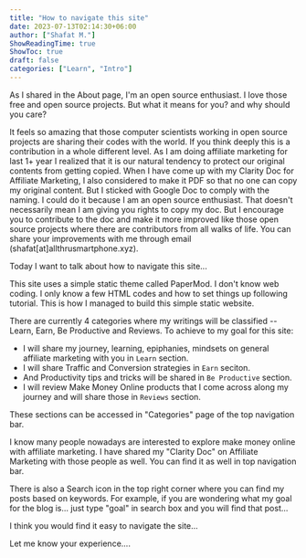 ```yaml
---
title: "How to navigate this site"
date: 2023-07-13T02:14:30+06:00
author: ["Shafat M."]
ShowReadingTime: true
ShowToc: true
draft: false
categories: ["Learn", "Intro"]
---
```


As I shared in the About page, I'm an open source enthusiast. I love those free and open source projects. But what it means for you? and why should you care? 

It feels so amazing that those computer scientists working in open source projects are sharing their codes with the world. If you think deeply this is a contribution in a whole different level. As I am doing affiliate marketing for last 1+ year I realized that it is our natural tendency to protect our original contents from getting copied. When I have come up with my Clarity Doc for Affiliate Marketing, I also considered to make it PDF so that no one can copy my original content. But I sticked with Google Doc to comply with the naming. I could do it because I am an open source enthusiast. That doesn't necessarily mean I am giving you rights to copy my doc. But I encourage you to contribute to the doc and make it more improved like those open source projects where there are contributors from all walks of life. You can share your improvements with me through email (shafat[at]allthrusmartphone.xyz). 

Today I want to talk about how to navigate this site...

This site uses a simple static theme called PaperMod. I don't know web coding. I only know a few HTML codes and how to set things up following tutorial. This is how I managed to build this simple static website. 

There are currently 4 categories where my writings will be classified -- Learn, Earn, Be Productive and Reviews.  To achieve to my goal for this site:  

- I will share my journey, learning, epiphanies, mindsets on general affiliate marketing with you in `Learn` section. 
- I will share Traffic and Conversion strategies in `Earn` seciton. 
- And Productivity tips and tricks will be shared in `Be Productive` section. 
- I will review Make Money Online products that I come across along my journey and will share those in `Reviews` section. 

These sections can be accessed in "Categories" page of the top navigation bar. 

I know many people nowadays are interested to explore make money online with affiliate marketing. I have shared my "Clarity Doc" on Affiliate Marketing with those people as well. You can find it as well in top navigation bar.

There is also a Search icon in the top right corner where you can find my posts based on keywords. For example, if you are wondering what my goal for the blog is... just type "goal" in search box and you will find that post...

I think you would find it easy to navigate the site...

Let me know your experience....